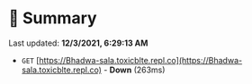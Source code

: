 # 📖 Summary
Last updated: **12/3/2021, 6:29:13 AM**

- `GET` [https://Bhadwa-sala.toxicblte.repl.co](https://Bhadwa-sala.toxicblte.repl.co) - **Down** (263ms)
